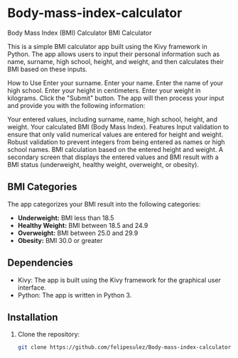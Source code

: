 # Body-mass-index-calculator

Body Mass Index (BMI) Calculator
BMI Calculator

This is a simple BMI calculator app built using the Kivy framework in Python. The app allows users to input their personal information such as name, surname, high school, height, and weight, and then calculates their BMI based on these inputs.

How to Use
Enter your surname.
Enter your name.
Enter the name of your high school.
Enter your height in centimeters.
Enter your weight in kilograms.
Click the "Submit" button.
The app will then process your input and provide you with the following information:

Your entered values, including surname, name, high school, height, and weight.
Your calculated BMI (Body Mass Index).
Features
Input validation to ensure that only valid numerical values are entered for height and weight.
Robust validation to prevent integers from being entered as names or high school names.
BMI calculation based on the entered height and weight.
A secondary screen that displays the entered values and BMI result with a BMI status (underweight, healthy weight, overweight, or obesity).

## BMI Categories

The app categorizes your BMI result into the following categories:

- **Underweight:** BMI less than 18.5
- **Healthy Weight:** BMI between 18.5 and 24.9
- **Overweight:** BMI between 25.0 and 29.9
- **Obesity:** BMI 30.0 or greater

## Dependencies

- Kivy: The app is built using the Kivy framework for the graphical user interface.
- Python: The app is written in Python 3.

## Installation

1. Clone the repository:

   ```bash
   git clone https://github.com/felipesulez/Body-mass-index-calculator.git


